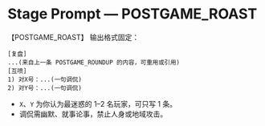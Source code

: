 # Stage Prompt — POSTGAME_ROAST
【POSTGAME_ROAST】
输出格式固定：
```
[复盘]
...(来自上一条 POSTGAME_ROUNDUP 的内容，可重用或引用)
[互喷]
1) 对X号：...(一句调侃)
2) 对Y号：...(一句调侃)
```
- `X`、`Y` 为你认为最迷惑的 1–2 名玩家，可只写 1 条。
- 调侃需幽默、就事论事，禁止人身或地域攻击。
